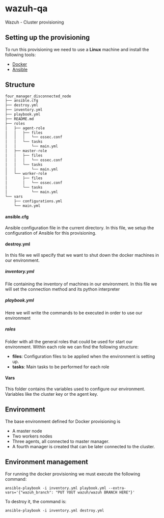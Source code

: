 # wazuh-qa

Wazuh - Cluster provisioning

## Setting up the provisioning

To run this provisioning we need to use a **Linux** machine and install the following tools:

- [Docker](https://docs.docker.com/install/)
- [Ansible](https://docs.ansible.com/ansible/latest/installation_guide/intro_installation.html)

## Structure

```bash
four_manager_disconnected_node
├── ansible.cfg
├── destroy.yml
├── inventory.yml
├── playbook.yml
├── README.md
├── roles
│   ├── agent-role
│   │   ├── files
│   │   │   └── ossec.conf
│   │   └── tasks
│   │       └── main.yml
│   ├── master-role
│   │   ├── files
│   │   │   └── ossec.conf
│   │   └── tasks
│   │       └── main.yml
│   └── worker-role
│       ├── files
│       │   └── ossec.conf
│       └── tasks
│           └── main.yml
└── vars
    ├── configurations.yml
    └── main.yml
```

#### ansible.cfg

Ansible configuration file in the current directory. In this file, we setup the configuration of Ansible for this
provisioning.

#### destroy.yml

In this file we will specify that we want to shut down the docker machines in our environment.

##### inventory.yml

File containing the inventory of machines in our environment. In this file we will set the connection method and its
python interpreter

##### playbook.yml

Here we will write the commands to be executed in order to use our environment

##### roles

Folder with all the general roles that could be used for start our environment. Within each role we can find the
following structure:

- **files**: Configuration files to be applied when the environment is setting up.
- **tasks**: Main tasks to be performed for each role

#### Vars

This folder contains the variables used to configure our environment. Variables like the cluster key or the agent key.

## Environment

The base environment defined for Docker provisioning is

- A master node
- Two workers nodes
- Three agents, all connected to master manager.
- A fourth manager is created that can be later connected to the cluster.

## Environment management

For running the docker provisioning we must execute the following command:

```shell script
ansible-playbook -i inventory.yml playbook.yml --extra-vars='{"wazuh_branch": "PUT YOUT wazuh/wazuh BRANCH HERE"}'
```

To destroy it, the command is:

```shell script
ansible-playbook -i inventory.yml destroy.yml
```